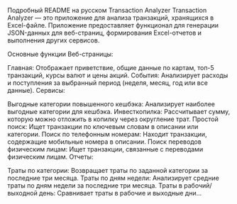 Подробный README на русском
Transaction Analyzer
Transaction Analyzer — это приложение для анализа транзакций, хранящихся в Excel-файле. Приложение предоставляет функционал для генерации JSON-данных для веб-страниц, формирования Excel-отчетов и выполнения других сервисов.

Основные функции
Веб-страницы:

Главная: Отображает приветствие, общие данные по картам, топ-5 транзакций, курсы валют и цены акций.
События: Анализирует расходы и поступления за выбранный период (неделя, месяц, год или все данные).
Сервисы:

Выгодные категории повышенного кешбэка: Анализирует наиболее выгодные категории для кешбэка.
Инвесткопилка: Рассчитывает сумму, которую можно отложить в копилку через округление трат.
Простой поиск: Ищет транзакции по ключевым словам в описании или категории.
Поиск по телефонным номерам: Находит транзакции, содержащие мобильные номера в описании.
Поиск переводов физическим лицам: Ищет транзакции, связанные с переводами физическим лицам.
Отчеты:

Траты по категории: Возвращает траты по заданной категории за последние три месяца.
Траты по дням недели: Анализирует средние траты по дням недели за последние три месяца.
Траты в рабочий/выходной день: Сравнивает траты в рабочие и выходные дни...


